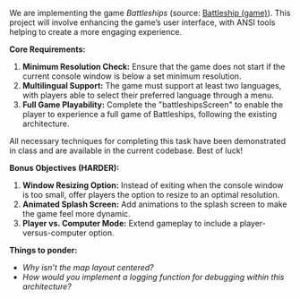 We are implementing the game *Battleships* (source: [Battleship (game)](https://en.wikipedia.org/wiki/Battleship_(game))). This project will involve enhancing the game’s user interface, with ANSI tools helping to create a more engaging experience.

**Core Requirements:**

1. **Minimum Resolution Check:** Ensure that the game does not start if the current console window is below a set minimum resolution.
2. **Multilingual Support:** The game must support at least two languages, with players able to select their preferred language through a menu.
3. **Full Game Playability:** Complete the "battleshipsScreen" to enable the player to experience a full game of Battleships, following the existing architecture.

All necessary techniques for completing this task have been demonstrated in class and are available in the current codebase. Best of luck!

**Bonus Objectives (HARDER):**

1. **Window Resizing Option:** Instead of exiting when the console window is too small, offer players the option to resize to an optimal resolution.
2. **Animated Splash Screen:** Add animations to the splash screen to make the game feel more dynamic.
3. **Player vs. Computer Mode:** Extend gameplay to include a player-versus-computer option.

**Things to ponder:**
- *Why isn’t the map layout centered?*
- *How would you implement a logging function for debugging within this architecture?*